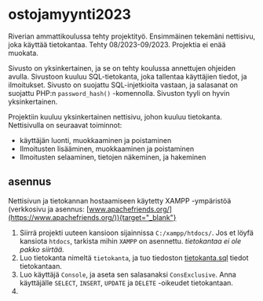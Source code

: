 # ostojamyynti2023
Riverian ammattikoulussa tehty projektityö. Ensimmäinen tekemäni nettisivu, joka käyttää tietokantaa. Tehty 08/2023-09/2023. Projektia ei enää muokata.

Sivusto on yksinkertainen, ja se on tehty koulussa annettujen ohjeiden avulla. Sivustoon kuuluu SQL-tietokanta, joka tallentaa käyttäjien tiedot, ja ilmoitukset. Sivusto on suojattu SQL-injetkioita vastaan, ja salasanat on suojattu PHP:n `password_hash()` -komennolla. Sivuston tyyli on hyvin yksinkertainen.

Projektiin kuuluu yksinkertainen nettisivu, johon kuuluu tietokanta. Nettisivulla on seuraavat toiminnot:
- käyttäjän luonti, muokkaaminen ja poistaminen
- Ilmoitusten lisääminen, muokkaaminen ja poistaminen
- Ilmoitusten selaaminen, tietojen näkeminen, ja hakeminen

## asennus
Nettisivun ja tietokannan hostaamiseen käytetty XAMPP -ympäristöä (verkkosivu ja asennus: [www.apachefriends.org/](https://www.apachefriends.org/)){target="_blank"}

1. Siirrä projekti uuteen kansioon sijainnissa `C:/xampp/htdocs/`. Jos et löyfä kansiota `htdocs`, tarkista mihin `XAMPP` on asennettu. *tietokantaa ei ole pakko siirtää.*
2. Luo tietokanta nimeltä `tietokanta`, ja tuo tiedoston <a href="tietokanta.sql" target="_blank">tietokanta.sql</a> tiedot tietokantaan.
3. Luo käyttäjä `Console`, ja aseta sen salasanaksi `ConsExclusive`. Anna käyttäjälle `SELECT`, `INSERT`, `UPDATE` ja `DELETE` -oikeudet tietokantaan.
4. 
